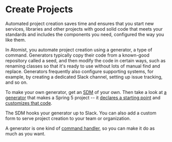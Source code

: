 # Create Projects

Automated project creation saves time and ensures that you start new services,
libraries and other projects with good solid code that meets your standards
and includes the components you need, configured the way you like them.

In Atomist, you automate project creation using a generator, a type of command.
Generators typically copy their code from a known-good repository called a seed,
and then modify the code in certain ways, such as renaming classes so that it's
ready to use without lots of manual find and replace. Generators frequently also
configure supporting systems, for example, by creating a dedicated
Slack channel, setting up issue tracking, and so on.

To make your own generator, get an [SDM][sdm-project] of your own.
Then take a look at [a
generator](https://github.com/atomist-blogs/spring5-kotlin/blob/master/src/commands/KotlinSpring5.ts)
that makes a Spring 5 project -- it [declares a starting
point](https://github.com/atomist-blogs/spring5-kotlin/blob/45cac17bf6ed4238188d3f79b78c6f7432da7ff7/src/commands/KotlinSpring5.ts#L54)
and [customizes that
code](https://github.com/atomist-blogs/spring5-kotlin/blob/45cac17bf6ed4238188d3f79b78c6f7432da7ff7/src/commands/KotlinSpring5.ts#L65).

The SDM hooks your generator up to Slack. You can also
add a custom form to serve project creation to your team or organization.

A generator is one kind of [command handler][command], so you can
make it do as much as you want.

[sdm-project]: sdm.md (Atomist SDM Project)
[command]: commands.md (Atomist SDM Commands)
